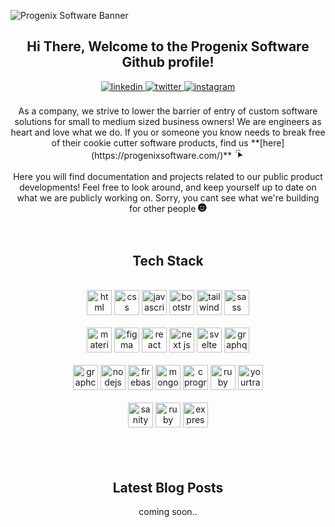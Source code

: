 ![Progenix Software Banner]("")
<div align="center">
<h2> Hi There, Welcome to the Progenix Software Github profile!</h2>
<a href="https://www.linkedin.com/company/progenixsoftware" target="_blank">
<img src=https://img.shields.io/badge/linkedin-%2300acee.svg?color=405DE6&style=for-the-badge&logo=linkedin&logoColor=white alt=linkedin style="margin-bottom: 5px;" />
</a>
<a href="https://twitter.com/progenixsoft" target="_blank">
<img src=https://img.shields.io/badge/twitter-%2300acee.svg?color=1DA1F2&style=for-the-badge&logo=twitter&logoColor=white alt=twitter style="margin-bottom: 5px;" />
</a>
<a href="https://instagram.com/progenixsoftware" target="_blank">
<img src=https://img.shields.io/badge/instagram-%ff5851db.svg?color=C13584&style=for-the-badge&logo=instagram&logoColor=white alt=instagram style="margin-bottom: 5px;" />
</a>
<br />
<br />
As a company, we strive to lower the barrier of entry of custom software solutions for small to medium sized business owners! We are engineers as heart and love what we do. If you or someone you know needs to break free of their cookie cutter software products, find us **[here](https://progenixsoftware.com/)**
<svg xmlns="http://www.w3.org/2000/svg" width="1.2em" height="1.2em" viewBox="0 0 20 20"><path fill="currentColor" d="M7.5 2a.5.5 0 0 1 .5.5v2a.5.5 0 0 1-1 0v-2a.5.5 0 0 1 .5-.5M3.61 3.61a.5.5 0 0 1 .708 0l1.414 1.415a.5.5 0 1 1-.707.707L3.611 4.318a.5.5 0 0 1 0-.707m7.78 0a.5.5 0 0 1 0 .708L9.974 5.732a.5.5 0 1 1-.707-.707l1.414-1.414a.5.5 0 0 1 .707 0M2 7.5a.5.5 0 0 1 .5-.5h2a.5.5 0 0 1 0 1h-2a.5.5 0 0 1-.5-.5m5.5.532v9.26a.5.5 0 0 0 .854.354l2.56-2.56a2 2 0 0 1 1.414-.586h3.232a.5.5 0 0 0 .31-.892L8.31 7.639a.5.5 0 0 0-.81.393"/></svg>
<br />
<br />
Here you will find documentation and projects related to our public product developments! Feel free to look around, and keep yourself up to date on what we are publicly working on. Sorry, you cant see what we're building for other people
<svg xmlns="http://www.w3.org/2000/svg" width="0.97em" height="1em" viewBox="0 0 496 512"><path fill="currentColor" d="M0 256c0 137 111 248 248 248s248-111 248-248S385 8 248 8S0 119 0 256m200-48c0 17.7-14.3 32-32 32s-32-14.3-32-32s14.3-32 32-32s32 14.3 32 32m158.5 16.5c-14.8-13.2-46.2-13.2-61 0L288 233c-8.3 7.4-21.6.4-19.8-10.8c4-25.2 34.2-42.1 59.9-42.1S384 197 388 222.2c1.7 11.1-11.4 18.3-19.8 10.8zM157.8 325.8C180.2 352.7 213 368 248 368s67.8-15.4 90.2-42.2c13.6-16.2 38.1 4.2 24.6 20.5C334.3 380.4 292.5 400 248 400s-86.3-19.6-114.8-53.8c-13.5-16.3 11.2-36.7 24.6-20.4"/></svg>
<br />
<br />
<br />

</div>

<div align="center">

## Tech Stack

<br />
<a margin="10" href="https://developer.mozilla.org/en-US/docs/Web/HTML" target="_blank"><img margin="10px" height="40" src="https://github.com/abdoachhoubi/abdoachhoubi/blob/main/svgs/html.svg" alt="html"></a>
<a margin="10" href="https://developer.mozilla.org/en-US/docs/Web/CSS" target="_blank"><img margin="10px" height="40" src="https://github.com/abdoachhoubi/abdoachhoubi/blob/main/svgs/css.svg" alt="css"></a>
<a margin="10" href="https://developer.mozilla.org/en-US/docs/Web/JavaScript" target="_blank"><img margin="10px" height="40" src="https://github.com/abdoachhoubi/abdoachhoubi/blob/main/svgs/javascript.svg" alt="javascript"></a>
<a margin="10" href="https://getbootstrap.com" target="_blank"><img margin="10px" height="40" src="https://github.com/abdoachhoubi/abdoachhoubi/blob/main/svgs/bootstrap.svg" alt="bootstrap"></a>
<a margin="10" href="https://tailwindcss.com" target="_blank"><img margin="10px" height="40" src="https://github.com/abdoachhoubi/abdoachhoubi/blob/main/svgs/tailwind.svg" alt="tailwind"></a>
<a margin="10" href="https://sass-lang.com" target="_blank"><img margin="10px" height="40" src="https://github.com/abdoachhoubi/abdoachhoubi/blob/main/svgs/sass.svg" alt="sass"></a>
<br />
<br />
<a margin="10" href="https://mui.com" target="_blank"><img margin="10px" height="40" src="https://github.com/abdoachhoubi/abdoachhoubi/blob/main/svgs/materialui.svg" alt="material ui"></a>
<a margin="10" href="https://figma.com" target="_blank"><img margin="10px" height="40" src="https://github.com/abdoachhoubi/abdoachhoubi/blob/main/svgs/figma.svg" alt="figma"></a>
<a margin="10" href="https://reactjs.org" target="_blank"><img margin="10px" height="40" src="https://github.com/abdoachhoubi/abdoachhoubi/blob/main/svgs/react.svg" alt="react"></a>
<a margin="10" href="https://nextjs.org" target="_blank"><img margin="10px" height="40" src="https://github.com/abdoachhoubi/abdoachhoubi/blob/main/svgs/nextjs.svg" alt="next js"></a>
<a margin="10" href="https://svelte.dev" target="_blank"><img margin="10px" height="40" src="https://github.com/abdoachhoubi/abdoachhoubi/blob/main/svgs/svelte.svg" alt="svelte"></a>
<a margin="10" href="https://graphql.org" target="_blank"><img margin="10px" height="40" src="https://github.com/abdoachhoubi/abdoachhoubi/blob/main/svgs/graphql.svg" alt="graphql"></a>
<br />
<br />
<a margin="10" href="https://graphcms.com" target="_blank"><img margin="10px" height="40" src="https://github.com/abdoachhoubi/abdoachhoubi/blob/main/svgs/graphcms.svg" alt="graphcms"></a>
<a margin="10" href="https://nodejs.org" target="_blank"><img margin="10px" height="40" src="https://github.com/abdoachhoubi/abdoachhoubi/blob/main/svgs/nodejs.svg" alt="nodejs"></a>
<a margin="10" href="https://firebase.google.com" target="_blank"><img margin="10px" height="40" src="https://github.com/abdoachhoubi/abdoachhoubi/blob/main/svgs/firebase.svg" alt="firebase"></a>
<a margin="10" href="https://mongodb.com" target="_blank"><img margin="10px" height="40" src="https://github.com/abdoachhoubi/abdoachhoubi/blob/main/svgs/mongodb.svg" alt="mongodb"></a>
<a margin="10" href="https://devdocs.io/c/" target="_blank"><img margin="10px" height="40" src="https://github.com/abdoachhoubi/abdoachhoubi/blob/main/svgs/c.svg" alt="c programming"></a>
<a margin="10" href="https://www.ruby-lang.org" target="_blank"><img margin="10px" height="40" src="https://github.com/abdoachhoubi/abdoachhoubi/blob/main/svgs/ruby.svg" alt="ruby"></a>
<a margin="10" href="https://www.jetbrains.com/youtrack/" target="_blank"><img margin="10px" height="40" src="https://github.com/abdoachhoubi/abdoachhoubi/blob/main/svgs/yourtrack.svg" alt="yourtrack"></a>
<br />
<br />
<a margin="10" href="https://sanity.io" target="_blank"><img margin="10px" height="40" src="https://github.com/abdoachhoubi/abdoachhoubi/blob/main/svgs/sanity.svg" alt="sanity"></a>
<a margin="10" href="https://rubyonrails.org" target="_blank"><img margin="10px" height="40" src="https://github.com/abdoachhoubi/abdoachhoubi/blob/main/svgs/rails.svg" alt="ruby on rails"></a>
<a margin="10" href="https://expressjs.com" target="_blank"><img margin="10px" height="40" src="https://github.com/abdoachhoubi/abdoachhoubi/blob/main/svgs/express.svg" alt="express"></a>
</div>
<br />
<br />

<div align="center">
<br />

## Latest Blog Posts

coming soon..
